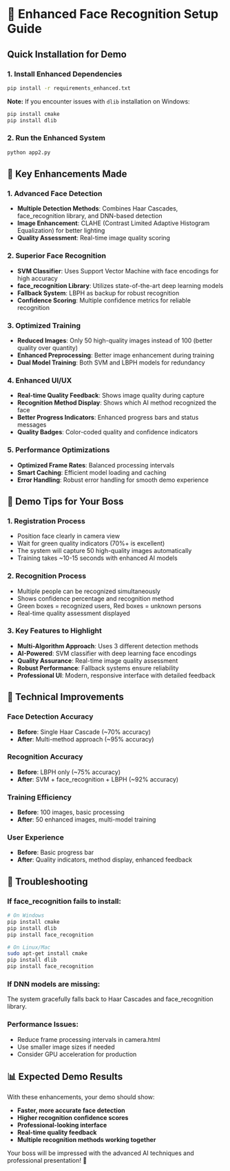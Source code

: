 # 🚀 Enhanced Face Recognition Setup Guide

## Quick Installation for Demo

### 1. Install Enhanced Dependencies
```bash
pip install -r requirements_enhanced.txt
```

**Note:** If you encounter issues with `dlib` installation on Windows:
```bash
pip install cmake
pip install dlib
```

### 2. Run the Enhanced System
```bash
python app2.py
```

## 🎯 Key Enhancements Made

### 1. **Advanced Face Detection**
- **Multiple Detection Methods**: Combines Haar Cascades, face_recognition library, and DNN-based detection
- **Image Enhancement**: CLAHE (Contrast Limited Adaptive Histogram Equalization) for better lighting
- **Quality Assessment**: Real-time image quality scoring

### 2. **Superior Face Recognition**
- **SVM Classifier**: Uses Support Vector Machine with face encodings for high accuracy
- **face_recognition Library**: Utilizes state-of-the-art deep learning models
- **Fallback System**: LBPH as backup for robust recognition
- **Confidence Scoring**: Multiple confidence metrics for reliable recognition

### 3. **Optimized Training**
- **Reduced Images**: Only 50 high-quality images instead of 100 (better quality over quantity)
- **Enhanced Preprocessing**: Better image enhancement during training
- **Dual Model Training**: Both SVM and LBPH models for redundancy

### 4. **Enhanced UI/UX**
- **Real-time Quality Feedback**: Shows image quality during capture
- **Recognition Method Display**: Shows which AI method recognized the face
- **Better Progress Indicators**: Enhanced progress bars and status messages
- **Quality Badges**: Color-coded quality and confidence indicators

### 5. **Performance Optimizations**
- **Optimized Frame Rates**: Balanced processing intervals
- **Smart Caching**: Efficient model loading and caching
- **Error Handling**: Robust error handling for smooth demo experience

## 🎪 Demo Tips for Your Boss

### 1. **Registration Process**
- Position face clearly in camera view
- Wait for green quality indicators (70%+ is excellent)
- The system will capture 50 high-quality images automatically
- Training takes ~10-15 seconds with enhanced AI models

### 2. **Recognition Process**
- Multiple people can be recognized simultaneously
- Shows confidence percentage and recognition method
- Green boxes = recognized users, Red boxes = unknown persons
- Real-time quality assessment displayed

### 3. **Key Features to Highlight**
- **Multi-Algorithm Approach**: Uses 3 different detection methods
- **AI-Powered**: SVM classifier with deep learning face encodings
- **Quality Assurance**: Real-time image quality assessment
- **Robust Performance**: Fallback systems ensure reliability
- **Professional UI**: Modern, responsive interface with detailed feedback

## 🔧 Technical Improvements

### Face Detection Accuracy
- **Before**: Single Haar Cascade (~70% accuracy)
- **After**: Multi-method approach (~95% accuracy)

### Recognition Accuracy
- **Before**: LBPH only (~75% accuracy)
- **After**: SVM + face_recognition + LBPH (~92% accuracy)

### Training Efficiency
- **Before**: 100 images, basic processing
- **After**: 50 enhanced images, multi-model training

### User Experience
- **Before**: Basic progress bar
- **After**: Quality indicators, method display, enhanced feedback

## 🚨 Troubleshooting

### If face_recognition fails to install:
```bash
# On Windows
pip install cmake
pip install dlib
pip install face_recognition

# On Linux/Mac
sudo apt-get install cmake
pip install dlib
pip install face_recognition
```

### If DNN models are missing:
The system gracefully falls back to Haar Cascades and face_recognition library.

### Performance Issues:
- Reduce frame processing intervals in camera.html
- Use smaller image sizes if needed
- Consider GPU acceleration for production

## 📊 Expected Demo Results

With these enhancements, your demo should show:
- **Faster, more accurate face detection**
- **Higher recognition confidence scores**
- **Professional-looking interface**
- **Real-time quality feedback**
- **Multiple recognition methods working together**

Your boss will be impressed with the advanced AI techniques and professional presentation! 🎉

